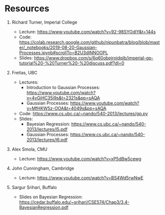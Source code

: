 # Resources

1. Richard  Turner, Imperial College
   - Lecture: https://www.youtube.com/watch?v=92-98SYOdlY&t=144s
   - Code: https://colab.research.google.com/github/nipunbatra/blog/blob/master/_notebooks/2019-08-20-Gaussian-Processes.ipynb#scrollTo=B2U3dINNOOPL
   - Slides: https://www.dropbox.com/s/6q60obpjrojdqib/imperial-gp-tutorial%20-%20Turner%20-%20discuss.pdf?dl=0

2. Freitas, UBC
    - Lectures:
      - Introduction to Gaussian Processes: https://www.youtube.com/watch?v=4vGiHC35j9s&t=2321s&pp=sAQA
      - Gaussian Processes: https://www.youtube.com/watch?v=MfHKW5z-OOA&t=4049s&pp=sAQA
    - Code: https://www.cs.ubc.ca/~nando/540-2013/lectures/gp.py
    - Slides:
      - Bayesian Regression: https://www.cs.ubc.ca/~nando/540-2013/lectures/l5.pdf
      - Gaussian Processes: https://www.cs.ubc.ca/~nando/540-2013/lectures/l6.pdf 

3. Alex Smola, CMU
   - Lecture: https://www.youtube.com/watch?v=xP5dBw5cewg

4. John Cunningham, Cambridge
   - Lecture: https://www.youtube.com/watch?v=BS4Wd5rwNwE

5. Sargur Srihari, Buffalo
   - Slides on Bayesian Regression: https://cedar.buffalo.edu/~srihari/CSE574/Chap3/3.4-BayesianRegression.pdf
  